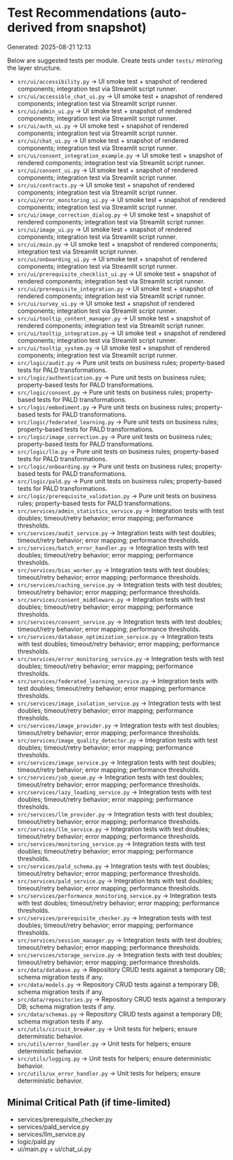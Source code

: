 # Test Recommendations (auto-derived from snapshot)

Generated: 2025-08-21 12:13

Below are suggested tests per module. Create tests under `tests/` mirroring the layer structure.

- `src/ui/accessibility.py` → UI smoke test + snapshot of rendered components; integration test via Streamlit script runner.
- `src/ui/accessible_chat_ui.py` → UI smoke test + snapshot of rendered components; integration test via Streamlit script runner.
- `src/ui/admin_ui.py` → UI smoke test + snapshot of rendered components; integration test via Streamlit script runner.
- `src/ui/auth_ui.py` → UI smoke test + snapshot of rendered components; integration test via Streamlit script runner.
- `src/ui/chat_ui.py` → UI smoke test + snapshot of rendered components; integration test via Streamlit script runner.
- `src/ui/consent_integration_example.py` → UI smoke test + snapshot of rendered components; integration test via Streamlit script runner.
- `src/ui/consent_ui.py` → UI smoke test + snapshot of rendered components; integration test via Streamlit script runner.
- `src/ui/contracts.py` → UI smoke test + snapshot of rendered components; integration test via Streamlit script runner.
- `src/ui/error_monitoring_ui.py` → UI smoke test + snapshot of rendered components; integration test via Streamlit script runner.
- `src/ui/image_correction_dialog.py` → UI smoke test + snapshot of rendered components; integration test via Streamlit script runner.
- `src/ui/image_ui.py` → UI smoke test + snapshot of rendered components; integration test via Streamlit script runner.
- `src/ui/main.py` → UI smoke test + snapshot of rendered components; integration test via Streamlit script runner.
- `src/ui/onboarding_ui.py` → UI smoke test + snapshot of rendered components; integration test via Streamlit script runner.
- `src/ui/prerequisite_checklist_ui.py` → UI smoke test + snapshot of rendered components; integration test via Streamlit script runner.
- `src/ui/prerequisite_integration.py` → UI smoke test + snapshot of rendered components; integration test via Streamlit script runner.
- `src/ui/survey_ui.py` → UI smoke test + snapshot of rendered components; integration test via Streamlit script runner.
- `src/ui/tooltip_content_manager.py` → UI smoke test + snapshot of rendered components; integration test via Streamlit script runner.
- `src/ui/tooltip_integration.py` → UI smoke test + snapshot of rendered components; integration test via Streamlit script runner.
- `src/ui/tooltip_system.py` → UI smoke test + snapshot of rendered components; integration test via Streamlit script runner.
- `src/logic/audit.py` → Pure unit tests on business rules; property-based tests for PALD transformations.
- `src/logic/authentication.py` → Pure unit tests on business rules; property-based tests for PALD transformations.
- `src/logic/consent.py` → Pure unit tests on business rules; property-based tests for PALD transformations.
- `src/logic/embodiment.py` → Pure unit tests on business rules; property-based tests for PALD transformations.
- `src/logic/federated_learning.py` → Pure unit tests on business rules; property-based tests for PALD transformations.
- `src/logic/image_correction.py` → Pure unit tests on business rules; property-based tests for PALD transformations.
- `src/logic/llm.py` → Pure unit tests on business rules; property-based tests for PALD transformations.
- `src/logic/onboarding.py` → Pure unit tests on business rules; property-based tests for PALD transformations.
- `src/logic/pald.py` → Pure unit tests on business rules; property-based tests for PALD transformations.
- `src/logic/prerequisite_validation.py` → Pure unit tests on business rules; property-based tests for PALD transformations.
- `src/services/admin_statistics_service.py` → Integration tests with test doubles; timeout/retry behavior; error mapping; performance thresholds.
- `src/services/audit_service.py` → Integration tests with test doubles; timeout/retry behavior; error mapping; performance thresholds.
- `src/services/batch_error_handler.py` → Integration tests with test doubles; timeout/retry behavior; error mapping; performance thresholds.
- `src/services/bias_worker.py` → Integration tests with test doubles; timeout/retry behavior; error mapping; performance thresholds.
- `src/services/caching_service.py` → Integration tests with test doubles; timeout/retry behavior; error mapping; performance thresholds.
- `src/services/consent_middleware.py` → Integration tests with test doubles; timeout/retry behavior; error mapping; performance thresholds.
- `src/services/consent_service.py` → Integration tests with test doubles; timeout/retry behavior; error mapping; performance thresholds.
- `src/services/database_optimization_service.py` → Integration tests with test doubles; timeout/retry behavior; error mapping; performance thresholds.
- `src/services/error_monitoring_service.py` → Integration tests with test doubles; timeout/retry behavior; error mapping; performance thresholds.
- `src/services/federated_learning_service.py` → Integration tests with test doubles; timeout/retry behavior; error mapping; performance thresholds.
- `src/services/image_isolation_service.py` → Integration tests with test doubles; timeout/retry behavior; error mapping; performance thresholds.
- `src/services/image_provider.py` → Integration tests with test doubles; timeout/retry behavior; error mapping; performance thresholds.
- `src/services/image_quality_detector.py` → Integration tests with test doubles; timeout/retry behavior; error mapping; performance thresholds.
- `src/services/image_service.py` → Integration tests with test doubles; timeout/retry behavior; error mapping; performance thresholds.
- `src/services/job_queue.py` → Integration tests with test doubles; timeout/retry behavior; error mapping; performance thresholds.
- `src/services/lazy_loading_service.py` → Integration tests with test doubles; timeout/retry behavior; error mapping; performance thresholds.
- `src/services/llm_provider.py` → Integration tests with test doubles; timeout/retry behavior; error mapping; performance thresholds.
- `src/services/llm_service.py` → Integration tests with test doubles; timeout/retry behavior; error mapping; performance thresholds.
- `src/services/monitoring_service.py` → Integration tests with test doubles; timeout/retry behavior; error mapping; performance thresholds.
- `src/services/pald_schema.py` → Integration tests with test doubles; timeout/retry behavior; error mapping; performance thresholds.
- `src/services/pald_service.py` → Integration tests with test doubles; timeout/retry behavior; error mapping; performance thresholds.
- `src/services/performance_monitoring_service.py` → Integration tests with test doubles; timeout/retry behavior; error mapping; performance thresholds.
- `src/services/prerequisite_checker.py` → Integration tests with test doubles; timeout/retry behavior; error mapping; performance thresholds.
- `src/services/session_manager.py` → Integration tests with test doubles; timeout/retry behavior; error mapping; performance thresholds.
- `src/services/storage_service.py` → Integration tests with test doubles; timeout/retry behavior; error mapping; performance thresholds.
- `src/data/database.py` → Repository CRUD tests against a temporary DB; schema migration tests if any.
- `src/data/models.py` → Repository CRUD tests against a temporary DB; schema migration tests if any.
- `src/data/repositories.py` → Repository CRUD tests against a temporary DB; schema migration tests if any.
- `src/data/schemas.py` → Repository CRUD tests against a temporary DB; schema migration tests if any.
- `src/utils/circuit_breaker.py` → Unit tests for helpers; ensure deterministic behavior.
- `src/utils/error_handler.py` → Unit tests for helpers; ensure deterministic behavior.
- `src/utils/logging.py` → Unit tests for helpers; ensure deterministic behavior.
- `src/utils/ux_error_handler.py` → Unit tests for helpers; ensure deterministic behavior.

## Minimal Critical Path (if time-limited)
- services/prerequisite_checker.py
- services/pald_service.py
- services/llm_service.py
- logic/pald.py
- ui/main.py + ui/chat_ui.py
